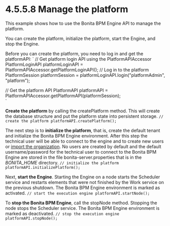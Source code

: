 # 4.5.5.8 Manage the platform

This example shows how to use the Bonita BPM Engine API to manage the platform.

You can create the platform, initialize the platform, start the Engine, and stop the Engine.

Before you can create the platform, you need to log in and get the platformAPI:
`
// Get platform login API using the PlatformAPIAccessor
PlatformLoginAPI platformLoginAPI = PlatformAPIAccessor.getPlatformLoginAPI();
// Log in to the platform
PlatformSession platformSession = platformLoginAPI.login("platformAdmin", "platform");

// Get the platform API
PlatformAPI platformAPI = PlatformAPIAccessor.getPlatformAPI(platformSession);    
`

**Create the platform** by calling the createPlatform method. This will create the database structure and put the platform state into persistent storage.
`
// create the platform
platformAPI.createPlatform();
`

The next step is to **initialize the platform**, that is, create the default tenant and initialize the Bonita BPM Engine environment. 
After this step the technical user will be able to connect to the engine and to create new users or [import the organization](manage-an-organization.md). No users are created by 
default and the default username/password for the technical user to connect to the Bonita BPM Engine are stored in the file bonita-server.properties that is in the _BONITA\_HOME_ directory.
`
// initialize the platform
platformAPI.initializePlatform();
`

Next, **start the Engine**. Starting the Engine on a node starts the Scheduler 
service and restarts elements that were not finished by the Work service on the previous shutdown. The Bonita BPM Engine environment 
is marked as activated.
`
// start the execution engine
platformAPI.startNode();
`

To **stop the Bonita BPM Engine**, call the stopNode method. Stopping the node stops the Scheduler service. The Bonita BPM Engine environment is marked as deactivated.
`
// stop the execution engine
platformAPI.stopNode();
`